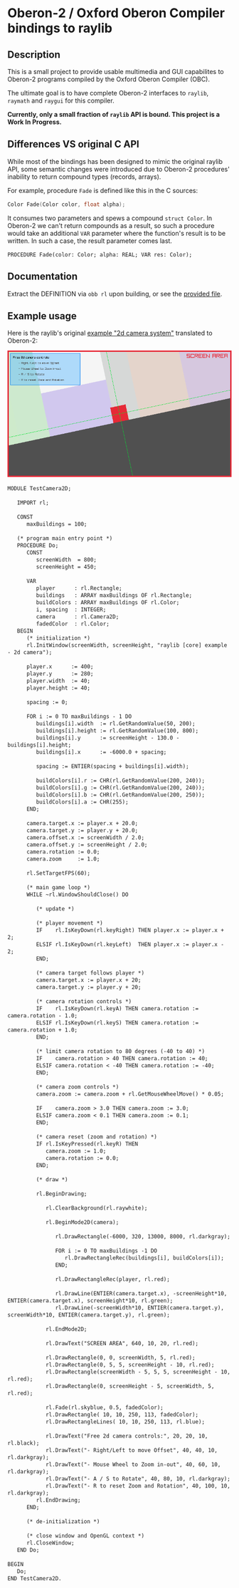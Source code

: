 # Oberon-2 / Oxford Oberon Compiler bindings to raylib

## Description
This is a small project to provide usable multimedia and GUI capabilites to 
Oberon-2 programs compiled by the Oxford Oberon Compiler (OBC).

The ultimate goal is to have complete Oberon-2 interfaces to `raylib`, `raymath` and `raygui` for this compiler.

**Currently, only a small fraction of `raylib` API is bound. This project is a Work In Progress.**

## Differences VS original C API
While most of the bindings has been designed to mimic the original raylib API, some semantic changes were introduced due to Oberon-2 procedures' inability to return compound types (records, arrays).

For example, procedure `Fade` is defined like this in the C sources:

``` c
Color Fade(Color color, float alpha);
```

It consumes two parameters and spews a compound `struct Color`. In Oberon-2 we can't return compounds as a result, so such a procedure would take an additional `VAR` parameter where the function's result is to be written. In such a case, the result parameter comes last.

``` oberon
PROCEDURE Fade(color: Color; alpha: REAL; VAR res: Color);
```

## Documentation
Extract the DEFINITION via `obb rl` upon building, or see the [provided file](rl.def).

## Example usage
Here is the raylib's original [example "2d camera system"](https://www.raylib.com/examples/core/loader.html?name=core_2d_camera) translated to Oberon-2:

![screenshot](camera2d.png)

``` oberon
MODULE TestCamera2D;

   IMPORT rl;

   CONST
      maxBuildings = 100;

   (* program main entry point *)
   PROCEDURE Do;
      CONST
         screenWidth  = 800;
         screenHeight = 450;
      
      VAR
         player      : rl.Rectangle;
         buildings   : ARRAY maxBuildings OF rl.Rectangle;
         buildColors : ARRAY maxBuildings OF rl.Color;
         i, spacing  : INTEGER;
         camera      : rl.Camera2D;
         fadedColor  : rl.Color;
   BEGIN
      (* initialization *)
      rl.InitWindow(screenWidth, screenHeight, "raylib [core] example - 2d camera");

      player.x      := 400;
      player.y      := 280;
      player.width  := 40;
      player.height := 40;

      spacing := 0;

      FOR i := 0 TO maxBuildings - 1 DO
         buildings[i].width  := rl.GetRandomValue(50, 200);
         buildings[i].height := rl.GetRandomValue(100, 800);
         buildings[i].y      := screenHeight - 130.0 - buildings[i].height;
         buildings[i].x      := -6000.0 + spacing;

         spacing := ENTIER(spacing + buildings[i].width);

         buildColors[i].r := CHR(rl.GetRandomValue(200, 240));
         buildColors[i].g := CHR(rl.GetRandomValue(200, 240));
         buildColors[i].b := CHR(rl.GetRandomValue(200, 250));
         buildColors[i].a := CHR(255);
      END;

      camera.target.x := player.x + 20.0;
      camera.target.y := player.y + 20.0;
      camera.offset.x := screenWidth / 2.0;
      camera.offset.y := screenHeight / 2.0;
      camera.rotation := 0.0;
      camera.zoom     := 1.0;

      rl.SetTargetFPS(60);

      (* main game loop *)
      WHILE ~rl.WindowShouldClose() DO

         (* update *)

         (* player movement *)
         IF    rl.IsKeyDown(rl.keyRight) THEN player.x := player.x + 2;
         ELSIF rl.IsKeyDown(rl.keyLeft)  THEN player.x := player.x - 2;
         END;

         (* camera target follows player *)
         camera.target.x := player.x + 20;
         camera.target.y := player.y + 20;

         (* camera rotation controls *)
         IF    rl.IsKeyDown(rl.keyA) THEN camera.rotation := camera.rotation - 1.0;
         ELSIF rl.IsKeyDown(rl.keyS) THEN camera.rotation := camera.rotation + 1.0;
         END;

         (* limit camera rotation to 80 degrees (-40 to 40) *)
         IF    camera.rotation > 40 THEN camera.rotation := 40;
         ELSIF camera.rotation < -40 THEN camera.rotation := -40;
         END;

         (* camera zoom controls *)
         camera.zoom := camera.zoom + rl.GetMouseWheelMove() * 0.05;

         IF    camera.zoom > 3.0 THEN camera.zoom := 3.0;
         ELSIF camera.zoom < 0.1 THEN camera.zoom := 0.1;
         END;

         (* camera reset (zoom and rotation) *)
         IF rl.IsKeyPressed(rl.keyR) THEN
            camera.zoom := 1.0;
            camera.rotation := 0.0;
         END;

         (* draw *)

         rl.BeginDrawing;
            
            rl.ClearBackground(rl.raywhite);

            rl.BeginMode2D(camera);
               
               rl.DrawRectangle(-6000, 320, 13000, 8000, rl.darkgray);
            
               FOR i := 0 TO maxBuildings -1 DO
                  rl.DrawRectangleRec(buildings[i], buildColors[i]);
               END;

               rl.DrawRectangleRec(player, rl.red);

               rl.DrawLine(ENTIER(camera.target.x), -screenHeight*10, ENTIER(camera.target.x), screenHeight*10, rl.green);
               rl.DrawLine(-screenWidth*10, ENTIER(camera.target.y), screenWidth*10, ENTIER(camera.target.y), rl.green);
            
            rl.EndMode2D;
            
            rl.DrawText("SCREEN AREA", 640, 10, 20, rl.red);

            rl.DrawRectangle(0, 0, screenWidth, 5, rl.red);
            rl.DrawRectangle(0, 5, 5, screenHeight - 10, rl.red);
            rl.DrawRectangle(screenWidth - 5, 5, 5, screenHeight - 10, rl.red);
            rl.DrawRectangle(0, screenHeight - 5, screenWidth, 5, rl.red);

            rl.Fade(rl.skyblue, 0.5, fadedColor);
            rl.DrawRectangle( 10, 10, 250, 113, fadedColor);
            rl.DrawRectangleLines( 10, 10, 250, 113, rl.blue);

            rl.DrawText("Free 2d camera controls:", 20, 20, 10, rl.black);
            rl.DrawText("- Right/Left to move Offset", 40, 40, 10, rl.darkgray);
            rl.DrawText("- Mouse Wheel to Zoom in-out", 40, 60, 10, rl.darkgray);
            rl.DrawText("- A / S to Rotate", 40, 80, 10, rl.darkgray);
            rl.DrawText("- R to reset Zoom and Rotation", 40, 100, 10, rl.darkgray);
         rl.EndDrawing;
      END;

      (* de-initialization *)

      (* close window and OpenGL context *)
      rl.CloseWindow;
   END Do;

BEGIN
   Do;
END TestCamera2D.
```

